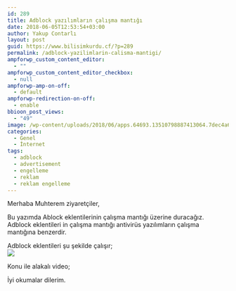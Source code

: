 ```yaml
---
id: 289
title: Adblock yazılımların çalışma mantığı
date: 2018-06-05T12:53:54+03:00
author: Yakup Contarlı
layout: post
guid: https://www.bilisimkurdu.cf/?p=289
permalink: /adblock-yazilimlarin-calisma-mantigi/
ampforwp_custom_content_editor:
  - ""
ampforwp_custom_content_editor_checkbox:
  - null
ampforwp-amp-on-off:
  - default
ampforwp-redirection-on-off:
  - enable
bbioon_post_views:
  - "49"
image: /wp-content/uploads/2018/06/apps.64693.13510798887413064.7dec4a64-65c8-45c3-96b8-8f8f9b2600a0.png
categories:
  - Genel
  - İnternet
tags:
  - adblock
  - advertisement
  - engelleme
  - reklam
  - reklam engelleme
---
```

Merhaba Muhterem ziyaretçiler,

Bu yazımda Ablock eklentilerinin çalışma mantığı üzerine duracağız.  
Adblock eklentileri in çalışma mantığı antivirüs yazılımların çalışma mantığına benzerdir.  
<!--more-->

  
Adblock eklentileri şu şekilde çalışır;  
![](https://i.hizliresim.com/Q2JgkV.jpg) 

Konu ile alakalı video;



İyi okumalar dilerim.